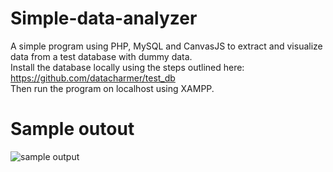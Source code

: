 # Simple-data-analyzer

A simple program using PHP, MySQL and CanvasJS to extract and visualize data from a test database with dummy data.  
Install the database locally using the steps outlined here: https://github.com/datacharmer/test_db  
Then run the program on localhost using XAMPP.    

# Sample outout  
![sample output](https://user-images.githubusercontent.com/48950894/86373659-ec55b900-bc83-11ea-92f9-2bb6736f0018.PNG)
